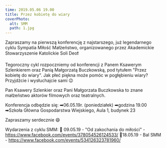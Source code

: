 ```yaml
---
time: 2019.05.06 19.00
title: Przez kobietę do wiary
coverPhoto:
  alt: SMM
  path: 1.jpg
---
```

Zapraszamy na pierwszą konferencję z najstarszego, już legendarnego cyklu Sympatia Miłość Małżeństwo, organizowanego przez Akademickie Stowarzyszenie Katolickie Soli Deo❗

Tegoroczny cykl rozpoczniemy od konferencji z Panem Ksawerym Szlenkierem oraz Panią Małgorzatą Buczkowską, pod tytułem "Przez kobietę do wiary". Jak płeć piękna może pomóc w pogłębieniu wiary? Przyjdźcie i wysłuchajcie sami 😉

Pan Ksawery Szlenkier oraz Pani Małgorzata Buczkowska to znane małżeństwo aktorów filmowych oraz teatralnych. 

Konferencja odbędzie się:
➡06.05.19r. (poniedziałek)
➡godzina 19.00
➡Szkoła Główna Gospodarstwa Wiejskiego, Aula 1, budynek 23

Zapraszamy serdecznie 😄

Wydarzenia z cyklu SMM:
🐝 09.05.19 - "Od zakochania do miłości" - https://www.facebook.com/events/378054526124533/
🐝18.05.19 - Bal SMM -
https://www.facebook.com/events/534126323781960/
